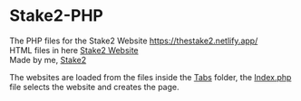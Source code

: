 # Stake2-PHP
The PHP files for the Stake2 Website https://thestake2.netlify.app/<br>
HTML files in here [Stake2 Website](https://github.com/stake2/stake2-website)<br>
Made by me, [Stake2](https://github.com/stake2)

The websites are loaded from the files inside the [Tabs](https://github.com/stake2/stake2-php/tree/master/Tabs) folder, the [Index.php](https://github.com/stake2/stake2-php/blob/master/Index.php) file selects the website and creates the page.

